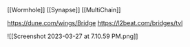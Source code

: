 [[Wormhole]] [[Synapse]] [[MultiChain]]

https://dune.com/wings/Bridge
https://l2beat.com/bridges/tvl

![[Screenshot 2023-03-27 at 7.10.59 PM.png]]